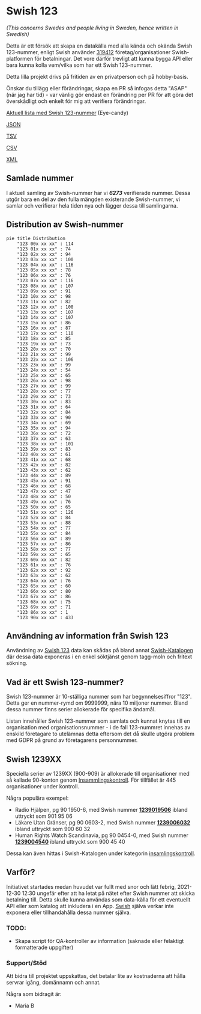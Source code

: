 # Swish 123

*(This concerns Swedes and people living in Sweden, hence written in Swedish)*

Detta är ett försök att skapa en datakälla med alla kända och okända Swish 123-nummer, enligt Swish använder [319412](https://www.swish.nu/about-swish#Swish_in_numbers) företag/organisationer Swish-platformen för betalningar. Det vore därför trevligt att kunna bygga API eller bara kunna kolla vem/vilka som har ett Swish 123-nummer.

Detta lilla projekt drivs på fritiden av en privatperson och på hobby-basis.

Önskar du tillägg eller förändringar, skapa en PR så infogas detta "ASAP" (när jag har tid) - var vänlig gör endast en förändring per PR för att göra det överskådligt och enkelt för mig att verifiera förändringar.



[Aktuell lista med Swish 123-nummer](https://github.com/cisene/swish-123/blob/master/swish-123.md) (Eye-candy)

[JSON](https://github.com/cisene/swish-123/blob/master/json/swish-123-datasource.json)

[TSV](https://github.com/cisene/swish-123/blob/master/text/swish-123-datasource.tsv)

[CSV](https://github.com/cisene/swish-123/blob/master/text/swish-123-datasource.csv)

[XML](https://github.com/cisene/swish-123/blob/master/xml-data/swish-123-datasource.xml)



## Samlade nummer

I aktuell samling av Swish-nummer har vi ***6273*** verifierade nummer. Dessa utgör bara en del av den fulla mängden existerande Swish-nummer, vi samlar och verifierar hela tiden nya och lägger dessa till samlingarna.

## Distribution av Swish-nummer

```mermaid
pie title Distribution
    "123 00x xx xx" : 114
    "123 01x xx xx" : 74
    "123 02x xx xx" : 94
    "123 03x xx xx" : 100
    "123 04x xx xx" : 116
    "123 05x xx xx" : 78
    "123 06x xx xx" : 76
    "123 07x xx xx" : 116
    "123 08x xx xx" : 107
    "123 09x xx xx" : 91
    "123 10x xx xx" : 98
    "123 11x xx xx" : 82
    "123 12x xx xx" : 100
    "123 13x xx xx" : 107
    "123 14x xx xx" : 107
    "123 15x xx xx" : 86
    "123 16x xx xx" : 87
    "123 17x xx xx" : 110
    "123 18x xx xx" : 85
    "123 19x xx xx" : 73
    "123 20x xx xx" : 70
    "123 21x xx xx" : 99
    "123 22x xx xx" : 106
    "123 23x xx xx" : 99
    "123 24x xx xx" : 54
    "123 25x xx xx" : 65
    "123 26x xx xx" : 98
    "123 27x xx xx" : 99
    "123 28x xx xx" : 77
    "123 29x xx xx" : 73
    "123 30x xx xx" : 83
    "123 31x xx xx" : 64
    "123 32x xx xx" : 84
    "123 33x xx xx" : 90
    "123 34x xx xx" : 69
    "123 35x xx xx" : 94
    "123 36x xx xx" : 72
    "123 37x xx xx" : 63
    "123 38x xx xx" : 101
    "123 39x xx xx" : 83
    "123 40x xx xx" : 61
    "123 41x xx xx" : 68
    "123 42x xx xx" : 82
    "123 43x xx xx" : 62
    "123 44x xx xx" : 89
    "123 45x xx xx" : 91
    "123 46x xx xx" : 68
    "123 47x xx xx" : 47
    "123 48x xx xx" : 50
    "123 49x xx xx" : 76
    "123 50x xx xx" : 65
    "123 51x xx xx" : 126
    "123 52x xx xx" : 84
    "123 53x xx xx" : 88
    "123 54x xx xx" : 77
    "123 55x xx xx" : 84
    "123 56x xx xx" : 89
    "123 57x xx xx" : 86
    "123 58x xx xx" : 77
    "123 59x xx xx" : 65
    "123 60x xx xx" : 82
    "123 61x xx xx" : 76
    "123 62x xx xx" : 92
    "123 63x xx xx" : 62
    "123 64x xx xx" : 76
    "123 65x xx xx" : 60
    "123 66x xx xx" : 80
    "123 67x xx xx" : 86
    "123 68x xx xx" : 75
    "123 69x xx xx" : 71
    "123 86x xx xx" : 1
    "123 90x xx xx" : 433
```

## Användning av information från Swish 123

Användning av [Swish 123](https://github.com/cisene/swish-123) data kan skådas på bland annat [Swish-Katalogen](https://b19.se/swish-katalogen/) där dessa data exponeras i en enkel söktjänst genom tagg-moln och fritext sökning.



## Vad är ett Swish 123-nummer?

Swish 123-nummer är 10-ställiga nummer som har begynnelsesiffror "123". Detta ger en nummer-rymd om 9999999, nära 10 miljoner nummer. Bland dessa nummer finns serier allokerade för specifika ändamål. 

Listan innehåller Swish 123-nummer som samlats och kunnat knytas till en organisation med organisationsnummer - i de fall 123-nummret innehas av enskild företagare to utelämnas detta eftersom det då skulle utgöra problem med GDPR på grund av företagarens personnummer.



## Swish 1239XX

Speciella serier av 1239XX (900-909) är allokerade till organisationer med så kallade 90-konton genom [Insammlingskontroll](https://www.insamlingskontroll.se/90-konto-organisationer/). För tillfället är 445 organisationer under kontroll.

Några populära exempel:

* Radio Hjälpen, pg 90 1950-6, med Swish nummer **[1239019506](https://b19.se/swish-katalogen/1239019506)** ibland uttryckt som 901 95 06
* Läkare Utan Gränser, pg 90 0603-2, med Swish nummer **[1239006032](https://b19.se/swish-katalogen/1239006032)** ibland uttryckt som 900 60 32
* Human Rights Watch Scandinavia, pg 90 0454-0, med Swish nummer **[1239004540](https://b19.se/swish-katalogen/1239004540)** ibland uttryckt som 900 45 40

Dessa kan även hittas i Swish-Katalogen under kategorin [insamlingskontroll](https://b19.se/swish-katalogen/k/insamlingskontroll).



## Varför?

Initiativet startades medan huvudet var fullt med snor och lätt febrig, 2021-12-30 12:30 ungefär efter att ha letat på nätet efter Swish nummer att skicka betalning till. Detta skulle kunna användas som data-källa för ett eventuellt API eller som katalog att inkludera i en App. [Swish](https://swish.nu/) själva verkar inte exponera eller tillhandahålla dessa nummer själva. 



### TODO:

* Skapa script för QA-kontroller av information (saknade eller felaktigt formatterade uppgifter)


### Support/Stöd

Att bidra till projektet uppskattas, det betalar lite av kostnaderna att hålla servrar igång, domännamn och annat.

Några som bidragit är:
* Maria B
